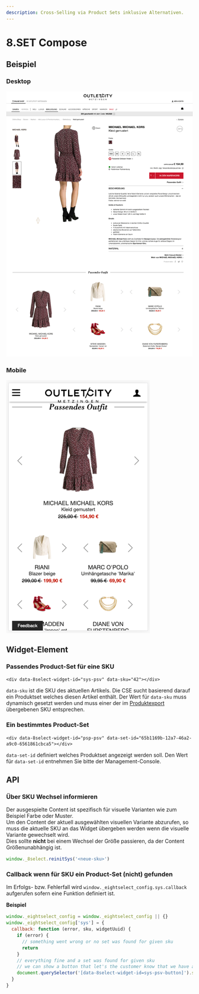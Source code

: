 ```yaml
---
description: Cross-Selling via Product Sets inklusive Alternativen.
---
```


# 8.SET Compose

## Beispiel

### Desktop

![](../.gitbook/assets/8.set-compose-desktop.png)

### Mobile

![](../.gitbook/assets/8.set-compose-mobile.png)

## Widget-Element

### Passendes Product-Set für eine SKU

```markup
<div data-8select-widget-id="sys-psv" data-sku="42"></div>
```

`data-sku` ist die SKU des aktuellen Artikels. Die CSE sucht basierend darauf ein Produktset welches diesen Artikel enthält. Der Wert für `data-sku` muss dynamisch gesetzt werden und muss einer der im [Produktexport](../integration/produkt-export.md) übergebenen SKU entsprechen.

### Ein bestimmtes Product-Set

```markup
<div data-8select-widget-id="psp-psv" data-set-id="65b1169b-12a7-46a2-a9c0-6561861cbca5"></div>
```

`data-set-id` definiert welches Produktset angezeigt werden soll. Den Wert für `data-set-id` entnehmen Sie bitte der Management-Console.

## API

### Über SKU Wechsel informieren

Der ausgespielte Content ist spezifisch für visuelle Varianten wie zum Beispiel Farbe oder Muster.  
Um den Content der aktuell ausgewählten visuellen Variante abzurufen, so muss die aktuelle SKU an das Widget übergeben werden wenn die visuelle Variante gewechselt wird.  
Dies sollte **nicht** bei einem Wechsel der Größe passieren, da der Content Größenunabhängig ist.

```javascript
window._8select.reinitSys('<neue-sku>')
```

### Callback wenn für SKU ein Product-Set \(nicht\) gefunden

Im Erfolgs- bzw. Fehlerfall wird `window._eightselect_config.sys.callback` aufgerufen sofern eine Funktion definiert ist.

**Beispiel**

```javascript
window._eightselect_config = window._eightselect_config || {}
window._eightselect_config['sys'] = {
  callback: function (error, sku, widgetUuid) {
    if (error) {
      // something went wrong or no set was found for given sku
      return
    }
    // everything fine and a set was found for given sku
    // we can show a button that let's the customer know that we have a set and allows him/her to navigate to the widget with one click
    document.querySelector('[data-8select-widget-id=sys-psv-button]').style.display = 'block'
  }
}
```

